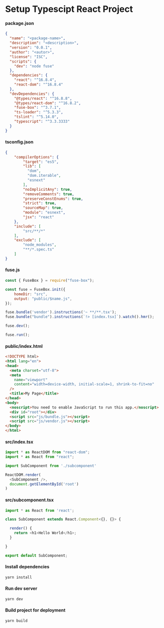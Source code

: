 
# Setup Typescipt React Project

#### package.json

```json
{
  "name": "<package-name>",
  "description": "<description>",
  "version": "0.0.1",
  "author": "<autor>",
  "license": "ISC",
  "scripts": {
    "dev": "node fuse"
  },
  "dependencies": {
    "react": "^16.8.4",
    "react-dom": "^16.8.4"
  },
  "devDependencies": {
    "@types/react": "^16.8.8",
    "@types/react-dom": "^16.8.2",
    "fuse-box": "^3.7.1",
    "ts-loader": "^5.3.3",
    "tslint": "^5.14.0",
    "typescript": "^3.3.3333"
  }
}
```

#### tsconfig.json

```json
{
    "compilerOptions": {
        "target": "es5",
        "lib": [
          "dom",
          "dom.iterable",
          "esnext"
        ],
        "noImplicitAny": true,
        "removeComments": true,
        "preserveConstEnums": true,
        "strict": true,
        "sourceMap": true,
        "module": "esnext",
        "jsx": "react"
    },
    "include": [
        "src/**/*"
    ],
    "exclude": [
        "node_modules",
        "**/*.spec.ts"
    ]
}
```

#### fuse.js

```javascript
const { FuseBox } = require("fuse-box");

const fuse = FuseBox.init({
    homeDir: "src",
    output: "public/$name.js",
});

fuse.bundle('vendor').instructions('~ **/**.tsx');
fuse.bundle("bundle").instructions(`!> [index.tsx]`).watch().hmr();

fuse.dev();

fuse.run();
```

#### public/index.html

```html
<!DOCTYPE html>
<html lang="en">
<head>
  <meta charset="utf-8">
  <meta
    name="viewport"
    content="width=device-width, initial-scale=1, shrink-to-fit=no"
  />
  <title>My Page</title>
</head>
<body>
  <noscript>You need to enable JavaScript to run this app.</noscript>
  <div id="root"></div>
  <script src="js/bundle.js"></script>
  <script src="js/vendor.js"></script>
</body>
</html>
```

#### src/index.tsx

```typescript
import * as ReactDOM from "react-dom";
import * as React from "react";

import SubComponent from './subcomponent'

ReactDOM.render(
  <SubComponent />,
  document.getElementById('root')
)
```

#### src/subcomponent.tsx

```typescript
import * as React from 'react';

class SubComponent extends React.Component<{}, {}> {

  render() {
    return <h1>Hello World</h1>;
  }

}

export default SubComponent;
```

#### Install dependencies

```bash
yarn install
```

#### Run dev server

```bash
yarn dev
```

#### Build project for deployment

```bash
yarn build
```
